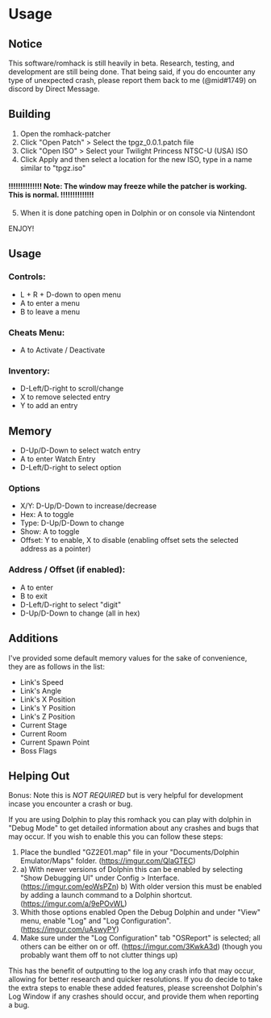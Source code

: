 # Usage
## Notice
This software/romhack is still heavily in beta. Research, testing, and development are still being done.
That being said, if you do encounter any type of unexpected crash, please report them back to me (@mid#1749) on discord by Direct Message.

## Building

1) Open the romhack-patcher
2) Click "Open Patch" > Select the tpgz_0.0.1.patch file
3) Click "Open ISO" > Select your Twilight Princess NTSC-U (USA) ISO
4) Click Apply and then select a location for the new ISO, type in a name similar to "tpgz.iso"
#### !!!!!!!!!!!!!! Note: The window may freeze while the patcher is working. This is normal. !!!!!!!!!!!!!!
5) When it is done patching open in Dolphin or on console via Nintendont

ENJOY!

## Usage
### Controls:
- L + R + D-down to open menu
- A to enter a menu
- B to leave a menu

### Cheats Menu:
- A to Activate / Deactivate

### Inventory:
- D-Left/D-right to scroll/change
- X to remove selected entry
- Y to add an entry

## Memory
- D-Up/D-Down to select watch entry
- A to enter Watch Entry
- D-Left/D-right to select option
### Options
- X/Y: D-Up/D-Down to increase/decrease
- Hex: A to toggle
- Type: D-Up/D-Down to change
- Show: A to toggle
- Offset: Y to enable, X to disable (enabling offset sets the selected address as a pointer)
### Address / Offset (if enabled):
- A to enter
- B to exit
- D-Left/D-right to select "digit"
- D-Up/D-Down to change (all in hex)

## Additions

I've provided some default memory values for the sake of convenience, they are as follows in the list:
- Link's Speed
- Link's Angle
- Link's X Position
- Link's Y Position
- Link's Z Position
- Current Stage
- Current Room
- Current Spawn Point
- Boss Flags

## Helping Out

Bonus: Note this is <em>NOT REQUIRED</em> but is very helpful for development incase you encounter a crash or bug.

If you are using Dolphin to play this romhack you can play with dolphin in "Debug Mode" to get
detailed information about any crashes and bugs that may occur. If you wish to enable this you can follow these steps:
1.	Place the bundled "GZ2E01.map" file in your "Documents/Dolphin Emulator/Maps" folder. (https://imgur.com/QlaGTEC)
2.	a) With newer versions of Dolphin this can be enabled by selecting "Show Debugging UI" under Config > Interface. (https://imgur.com/eoWsPZn)
	b) With older version this must be enabled by adding a launch command to a Dolphin shortcut. (https://imgur.com/a/9ePOvWL)
3.	Whith those options enabled Open the Debug Dolphin and under "View" menu, enable "Log" and "Log Configuration". (https://imgur.com/uAswyPY)
4.	Make sure under the "Log Configuration" tab "OSReport" is selected; all others can be either on or off. (https://imgur.com/3KwkA3d)
	(though you probably want them off to not clutter things up)

This has the benefit of outputting to the log any crash info that may occur, allowing for better research and
quicker resolutions. If you do decide to take the extra steps to enable these added features,
please screenshot Dolphin's Log Window if any crashes should occur, and provide them when reporting a bug.
